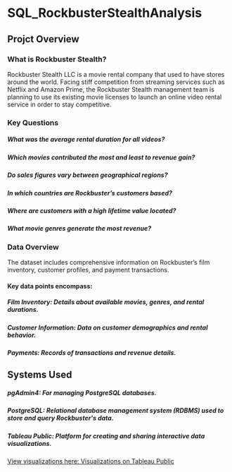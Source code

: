 # SQL_RockbusterStealthAnalysis
## Projct Overview
### What is Rockbuster Stealth?
Rockbuster Stealth LLC is a movie rental company that used to have stores around the world. Facing stiff competition from streaming services such as Netflix and Amazon Prime, the Rockbuster Stealth management team is planning to use its existing movie licenses to launch an online video rental service in order to stay competitive.

### Key Questions
##### What was the average rental duration for all videos?
##### Which movies contributed the most and least to revenue gain?
##### Do sales figures vary between geographical regions?
##### In which countries are Rockbuster’s customers based?
##### Where are customers with a high lifetime value located?
##### What movie genres generate the most revenue?

### Data Overview
The dataset includes comprehensive information on Rockbuster’s film inventory, customer profiles, and payment transactions.
#### Key data points encompass:
##### Film Inventory: Details about available movies, genres, and rental durations.
##### Customer Information: Data on customer demographics and rental behavior.
##### Payments: Records of transactions and revenue details.

## Systems Used
##### pgAdmin4: For managing PostgreSQL databases.
##### PostgreSQL: Relational database management system (RDBMS) used to store and query Rockbuster's data.
##### Tableau Public: Platform for creating and sharing interactive data visualizations.

[View visualizations here: Visualizations on Tableau Public](https://public.tableau.com/app/profile/asawer.maknoon/viz/ROCKBUSTERSTEALTHLLCDataAnalysisProject/Story1?publish=yes)

